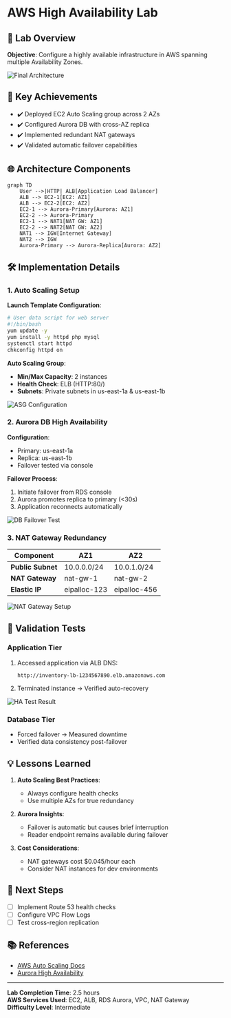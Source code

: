 # AWS High Availability Lab

## 📝 Lab Overview

**Objective**: Configure a highly available infrastructure in AWS spanning multiple Availability Zones.

![Final Architecture](./Images/Lab4/image1.png)

## 🎯 Key Achievements

- ✔️ Deployed EC2 Auto Scaling group across 2 AZs
- ✔️ Configured Aurora DB with cross-AZ replica
- ✔️ Implemented redundant NAT gateways
- ✔️ Validated automatic failover capabilities

## 🌐 Architecture Components

```mermaid
graph TD
    User -->|HTTP| ALB[Application Load Balancer]
    ALB --> EC2-1[EC2: AZ1]
    ALB --> EC2-2[EC2: AZ2]
    EC2-1 --> Aurora-Primary[Aurora: AZ1]
    EC2-2 --> Aurora-Primary
    EC2-1 --> NAT1[NAT GW: AZ1]
    EC2-2 --> NAT2[NAT GW: AZ2]
    NAT1 --> IGW[Internet Gateway]
    NAT2 --> IGW
    Aurora-Primary --> Aurora-Replica[Aurora: AZ2]
```

## 🛠️ Implementation Details

### 1. Auto Scaling Setup

**Launch Template Configuration**:

```bash
# User data script for web server
#!/bin/bash
yum update -y
yum install -y httpd php mysql
systemctl start httpd
chkconfig httpd on
```

**Auto Scaling Group**:

- **Min/Max Capacity**: 2 instances
- **Health Check**: ELB (HTTP:80/)
- **Subnets**: Private subnets in us-east-1a & us-east-1b

![ASG Configuration](./Images/Lab4/image1.png)

### 2. Aurora DB High Availability

**Configuration**:

- Primary: us-east-1a
- Replica: us-east-1b
- Failover tested via console

**Failover Process**:

1. Initiate failover from RDS console
2. Aurora promotes replica to primary (<30s)
3. Application reconnects automatically

![DB Failover Test](./Images/Lab4/image3.png)

### 3. NAT Gateway Redundancy

| Component         | AZ1          | AZ2          |
| ----------------- | ------------ | ------------ |
| **Public Subnet** | 10.0.0.0/24  | 10.0.1.0/24  |
| **NAT Gateway**   | nat-gw-1     | nat-gw-2     |
| **Elastic IP**    | eipalloc-123 | eipalloc-456 |

![NAT Gateway Setup](./Images/Lab4/image4.png)

## 🧪 Validation Tests

### Application Tier

1. Accessed application via ALB DNS:
   ```
   http://inventory-lb-1234567890.elb.amazonaws.com
   ```
2. Terminated instance → Verified auto-recovery

![HA Test Result](./Images/Lab4/image5.png)

### Database Tier

- Forced failover → Measured downtime
- Verified data consistency post-failover

## 💡 Lessons Learned

1. **Auto Scaling Best Practices**:

   - Always configure health checks
   - Use multiple AZs for true redundancy

2. **Aurora Insights**:

   - Failover is automatic but causes brief interruption
   - Reader endpoint remains available during failover

3. **Cost Considerations**:
   - NAT gateways cost $0.045/hour each
   - Consider NAT instances for dev environments

## 🚀 Next Steps

- [ ] Implement Route 53 health checks
- [ ] Configure VPC Flow Logs
- [ ] Test cross-region replication

## 📚 References

- [AWS Auto Scaling Docs](https://docs.aws.amazon.com/autoscaling/)
- [Aurora High Availability](https://docs.aws.amazon.com/AmazonRDS/latest/AuroraUserGuide/Concepts.AuroraHighAvailability.html)

---

**Lab Completion Time**: 2.5 hours  
**AWS Services Used**: EC2, ALB, RDS Aurora, VPC, NAT Gateway  
**Difficulty Level**: Intermediate

```

```
